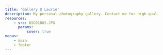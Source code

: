```yaml
---
title: 'Gallery @ Laurie'
description: My personal photography gallery. Contact me for high-quality files.
resources:
    - src: DSC01885.JPG
      params:
          cover: true
menus:
    - main
    - footer
---
```

